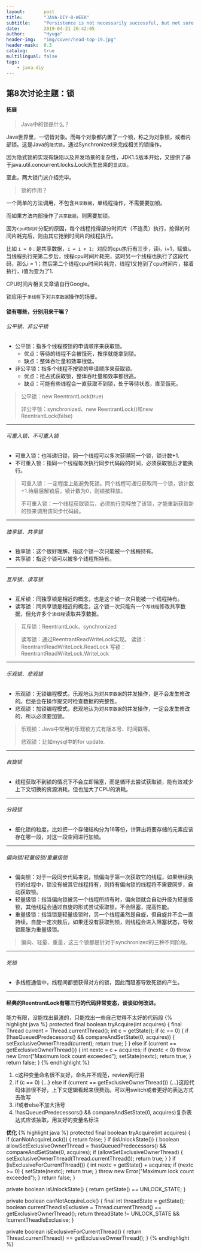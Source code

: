```yaml
---
layout:       post
title:        "JAVA-DIY-8-WEEK"
subtitle:     "Persistence is not necessarily successful, but not sure will not succeed."
date:         2019-04-21 20:42:05
author:       "Hyuga"
header-img:   "img/cover/head-top-19.jpg"
header-mask:  0.3
catalog:      true
multilingual: false
tags:
    - java-diy
---
```


## 第8次讨论主题：锁

#### 拓展

> Java中的锁是什么？

Java世界里，一切皆对象。而每个对象都内置了一个锁，称之为对象锁，或者内部锁。这是Java的`隐式锁`，通过Synchronized来完成相关的锁操作。

因为隐式锁的实现有缺陷以及并发场景的复杂性，JDK1.5版本开始，又提供了基于java.util.concurrent.locks.Lock派生出来的`显式锁`。

至此，两大锁门派介绍完毕。

> 锁的作用？

一个简单的方法调用，不包含`共享数据`，单线程操作，不需要要加锁。

而如果方法内部操作了`共享数据`，则需要加锁。

因为`cpu时间片`分配的原因，每个线程抢得部分时间片（不连贯）执行，抢得的时间片耗完后，则由其它抢到时间片的线程执行。

比如 `i = 0；`是共享数据，`i = i + 1; `对应的cpu执行有三步，读i，i+1，赋值i。当线程执行完第二步后，线程cpu时间片耗完，这时另一个线程也执行了这段代码，那么i = 1；然后第二个线程cpu时间片耗完，线程1又抢到了cpu时间片，接着执行，i值为变为了1.

CPU时间片相关文章请自行Google。

锁应用于`多线程`下对`共享数据`操作的场景。

#### 锁有哪些，分别用来干嘛？

###### 公平锁、非公平锁

- 公平锁：指多个线程按锁的申请顺序来获取锁。
    - 优点：等待的线程不会被饿死，按序就能拿到锁。
    - 缺点：整体吞吐量和效率很低。
- 非公平锁：指多个线程不按锁的申请顺序来获取锁。
    - 优点：抢占式获取锁，整体吞吐量和效率都很高。
    - 缺点：可能有些线程会一直获取不到锁，处于等待状态，直至饿死。

> 公平锁：new ReentrantLock(true)
>
> 非公平锁：synchronized、new ReentrantLock()和new ReentrantLock(false)

---

###### 可重入锁、不可重入锁
- 可重入锁：也叫递归锁，同一个线程可以多次获得同一个锁，锁计数+1.
- 不可重入锁：指同一个线程每次执行同步代码段的时间，必须获取锁后才能执行。

> 可重入锁：一定程度上能避免死锁。同个线程可递归获取同一个锁，锁计数+1.待层层解锁后，锁计数为0，则锁被释放。
>
> 不可重入锁：一个线程获取锁后，必须执行完释放了该锁，才能重新获取新的锁来调用该同步代码段。

---

###### 独享锁、共享锁
- 独享锁：这个很好理解，指这个锁一次只能被一个线程持有。
- 共享锁：指这个锁可以被多个线程所持有。

---

###### 互斥锁、读写锁
- 互斥锁：同独享锁是相近的概念，也是这个锁一次只能被一个线程持有。
- 读写锁：同共享锁是相近的概念，这个锁一次只能有一个`写线程`修改共享数据，但允许多个`读线程`读取共享数据。

> 互斥锁：ReentrantLock、synchronized
>
> 读写锁：通过ReentrantReadWriteLock实现。
> 读锁：ReentrantReadWriteLock.ReadLock
> 写锁：ReentrantReadWriteLock.WriteLock
---

###### 乐观锁、悲观锁
- 乐观锁：无锁编程模式，乐观地认为对`共享数据`的并发操作，是不会发生修改的。但是会在操作提交时检查数据的完整性。
- 悲观锁：加锁编程模式，悲观地认为对`共享数据`的并发操作，一定会发生修改的，所以必须要加锁。

> 乐观锁：Java中常用的乐观锁方式有版本号、时间戳等。
>
> 悲观锁：比如mysql中的for update.

---

###### 自旋锁
- 线程获取不到锁的情况下不会立即阻塞，而是循环去尝试获取锁，能有效减少上下文切换的资源消耗，但也加大了CPU的消耗。

---

###### 分段锁
- 细化锁的粒度，比如把一个存储结构分为16等份，计算出将要存储的元素应该存在哪一段，对这一段空间进行加锁。

---
###### 偏向锁/轻量级锁/重量级锁
- 偏向锁：对于一段同步代码来说，锁偏向于第一次获取它的线程，如果继续执行的过程中，锁没有被其它线程持有，则持有偏向锁的线程将不需要同步，自动获取锁。
- 轻量级锁：指当偏向锁被另一个线程所持有时，偏向锁就会自动升级为轻量级锁，其他线程会通过自旋的形式尝试索取锁，不会阻塞，提高性能。
- 重量级锁：指当锁是轻量级锁时，另一个线程虽然是自旋，但自旋并不会一直持续，自旋一定次数后，如果还没有获取到锁，则线程会进入阻塞状态，导致锁膨胀为重量级锁。

> 偏向、轻量、重量，这三个锁都是针对于synchronized的三种不同阶段。

---

###### 死锁
- 多线程通信中，线程间都想获得对方的锁，因此而阻塞导致死锁的产生。

---

#### 经典的ReentrantLock有哪三行的代码非常变态，谈谈如何改进。

能力有限，没能找出最渣的，只能找出一些自己觉得不太好的代码段
{% highlight java %}
protected final boolean tryAcquire(int acquires) {
 final Thread current = Thread.currentThread();
 int c = getState();
 if (c == 0) {
     if (!hasQueuedPredecessors() && compareAndSetState(0, acquires)) {
         setExclusiveOwnerThread(current);
         return true;
     }
 } else if (current == getExclusiveOwnerThread()) {
     int nextc = c + acquires;
     if (nextc < 0)
         throw new Error("Maximum lock count exceeded");
     setState(nextc);
     return true;
 }
 return false;
}
{% endhighlight %}

1. c这种变量命名很不友好，命名并不规范，review两行泪
2. if (c == 0) {...} else if (current == getExclusiveOwnerThread()) {...}这段代码体验很不好，上下文逻辑看起来很费劲。可以用switch或者更好的表达方式去改写
3. if或者else不加大括号
4. !hasQueuedPredecessors() && compareAndSetState(0, acquires)复杂表达式应该抽取，用友好的变量名标注

**优化**
{% highlight java %}
protected final boolean tryAcquire(int acquires) {
 if (canNotAcquireLock()) {
     return false;
 }
 if (isUnlockState()) {
     boolean allowSetExclusiveOwnerThread = !hasQueuedPredecessors() && compareAndSetState(0, acquires);
     if (allowSetExclusiveOwnerThread) {
         setExclusiveOwnerThread(Thread.currentThread());
         return true;
     }
 }
 if (isExclusiveForCurrentThread()) {
     int nextc = getState() + acquires;
     if (nextc >= 0) {
         setState(nextc);
         return true;
     }
     throw new Error("Maximum lock count exceeded");
 }
 return false;
}

private boolean isUnlockState() {
 return getState() == UNLOCK_STATE;
}

private boolean canNotAcquireLock() {
 final int threadState = getState();
 boolean currentTheadIsExclusive = Thread.currentThread() == getExclusiveOwnerThread();
 return threadState != UNLOCK_STATE && !currentTheadIsExclusive;
}

private boolean isExclusiveForCurrentThread() {
 return Thread.currentThread() == getExclusiveOwnerThread();
}
{% endhighlight %}